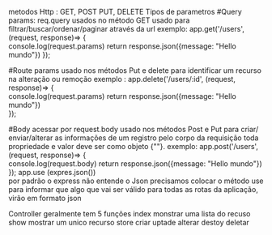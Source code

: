 
 metodos Http : GET, POST PUT, DELETE
 Tipos de parametros
#Query params: req.query  usados no método GET usado para filtrar/buscar/ordenar/paginar através da url 
exemplo:
 app.get('/users', (request, response)=> {   
 console.log(request.params)
     return response.json({message: "Hello mundo"})
     }); 

 #Route params usado nos métodos Put e delete para identificar um recurso na alteração ou remoção
 exemplo :
 app.delete('/users/:id', (request, response)=> {    
 console.log(request.params)
 return response.json({message: "Hello mundo"})  
 }); 

#Body acessar por request.body usado nos métodos Post e Put para criar/ enviar/alterar as informações de um registro pelo corpo da requisição toda propriedade e valor deve ser como objeto {""}. 
 exemplo:
  app.post('/users', (request, response)=> {    
 console.log(request.body)
 return response.json({message: "Hello mundo"})  
 });
 app.use (expres.json())  
 por padrão o express não entende o Json precisamos colocar o método use para informar que algo que vai ser válido para todas as rotas da aplicação, virão em formato json

Controller geralmente tem 5 funções
index monstrar uma lista do recuso
show mostrar um unico recurso
store criar
uptade alterar
destoy deletar
